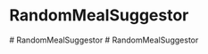 # RandomMealSuggestor
#   R a n d o m M e a l S u g g e s t o r  
 #   R a n d o m M e a l S u g g e s t o r  
 